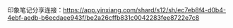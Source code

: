 印象笔记分享连接：https://app.yinxiang.com/shard/s12/sh/ec7eb8f4-d0b4-4ebf-aedb-b6ecdaee943f/be2a26cffb831c0042283fee8722e7c8
